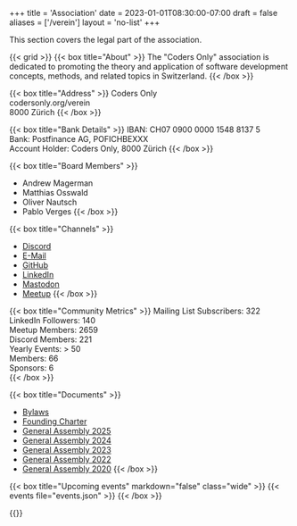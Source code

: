 +++
title = 'Association'
date = 2023-01-01T08:30:00-07:00
draft = false
aliases = ['/verein']
layout = 'no-list'
+++

This section covers the legal part of the association.

{{< grid >}}
{{< box title="About" >}}
The "Coders Only" association is dedicated to promoting the theory and application of software development concepts, methods, and related topics in Switzerland.
{{< /box >}}

{{< box title="Address" >}}
Coders Only  
codersonly.org/verein  
8000 Zürich
{{< /box >}}

{{< box title="Bank Details" >}}
IBAN: CH07 0900 0000 1548 8137 5  
Bank: Postfinance AG, POFICHBEXXX  
Account Holder: Coders Only, 8000 Zürich
{{< /box >}}

{{< box title="Board Members" >}}
- Andrew Magerman
- Matthias Osswald
- Oliver Nautsch
- Pablo Verges
{{< /box >}}

{{< box title="Channels" >}}
- [Discord](https://discord.gg/jWUZsKQvrz)
- [E-Mail](mailto:contact@codersonly.org)
- [GitHub](https://github.com/codersonlych)
- [LinkedIn](https://linkedin.com/company/coders-only)
- [Mastodon](https://mastodon.social/@codersonly)
- [Meetup](https://meetup.com/coders-only)
{{< /box >}}

{{< box title="Community Metrics" >}}
Mailing List Subscribers: 322  
LinkedIn Followers: 140  
Meetup Members: 2659  
Discord Members: 221  
Yearly Events: > 50  
Members: 66  
Sponsors: 6  
{{< /box >}}

{{< box title="Documents" >}}
- [Bylaws](bylaws)
- [Founding Charter](founding-charter)
- [General Assembly 2025](general-assembly-2025)
- [General Assembly 2024](general-assembly-2024)
- [General Assembly 2023](general-assembly-2023)
- [General Assembly 2022](general-assembly-2022)
- [General Assembly 2020](general-assembly-2020)
{{< /box >}}

{{< box title="Upcoming events" markdown="false" class="wide" >}}
  {{< events file="events.json" >}}
{{< /box >}}

{{</grid>}}
